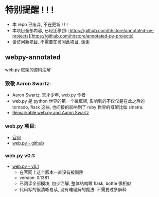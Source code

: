 # 特别提醒 ! ! !

- 本 repo 已废弃, 不在更新 ! ! !
- 本项目全部内容, 已经迁移到:  [https://github.com/hhstore/annotated-py-projects](https://github.com/hhstore/annotated-py-projects)
- 请访问新项目, 不需要在访问此项目, 谢谢.


## webpy-annotated
web.py 框架的源码注解


### 致敬 Aaron Swartz:

- Aaron Swartz, 天才少年, web.py 作者
- web.py 是 python 世界的第一个微框架, 影响到的不仅仅是在此之后的 tornado, flask 这些, 也间接的影响到了 ruby 世界的框架比如 sinatra. 
- [Remarkable web.py and Aaron Swartz](http://kjam.org/cn/category/jam.html)


### web.py 项目:

- [官网](http://webpy.org/)
- [web.py - github](https://github.com/webpy/webpy)



### web.py v0.1:

- [web.py - v0.1](http://webpy.org/static/web.py)
    - 在官网上这个版本一直没有被删除
    - version: 0.1381
    - 已阅读全部模块, 初步注解, 整体结构跟 flask, bottle 很相似
    - 代码写的很清晰易读, 没有难理解的魔法. 不需要过多解释

